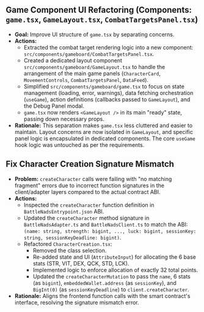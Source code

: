 ## Game Component UI Refactoring (Components: `game.tsx`, `GameLayout.tsx`, `CombatTargetsPanel.tsx`)

*   **Goal:** Improve UI structure of `game.tsx` by separating concerns.
*   **Actions:**
    *   Extracted the combat target rendering logic into a new component: `src/components/gameboard/CombatTargetsPanel.tsx`.
    *   Created a dedicated layout component `src/components/gameboard/GameLayout.tsx` to handle the arrangement of the main game panels (`CharacterCard`, `MovementControls`, `CombatTargetsPanel`, `DataFeed`).
    *   Simplified `src/components/gameboard/game.tsx` to focus on state management (loading, error, warnings), data fetching orchestration (`useGame`), action definitions (callbacks passed to `GameLayout`), and the Debug Panel modal.
    *   `game.tsx` now renders `<GameLayout />` in its main "ready" state, passing down necessary props.
*   **Rationale:** This separation makes `game.tsx` less cluttered and easier to maintain. Layout concerns are now isolated in `GameLayout`, and specific panel logic is encapsulated in dedicated components. The core `useGame` hook logic was untouched as per the requirements.

## Fix Character Creation Signature Mismatch

*   **Problem:** `createCharacter` calls were failing with "no matching fragment" errors due to incorrect function signatures in the client/adapter layers compared to the actual contract ABI.
*   **Actions:**
    *   Inspected the `createCharacter` function definition in `BattleNadsEntrypoint.json` ABI.
    *   Updated the `createCharacter` method signature in `BattleNadsAdapter.ts` and `BattleNadsClient.ts` to match the ABI: `(name: string, strength: bigint, ..., luck: bigint, sessionKey: string, sessionKeyDeadline: bigint)`.
    *   Refactored `CharacterCreation.tsx`:
        *   Removed the class selection.
        *   Re-added state and UI (`AttributeInput`) for allocating the 6 base stats (STR, VIT, DEX, QCK, STD, LCK).
        *   Implemented logic to enforce allocation of exactly 32 total points.
        *   Updated the `createCharacterMutation` to pass the `name`, 6 stats (as `bigint`), `embeddedWallet.address` (as `sessionKey`), and `BigInt(0)` (as `sessionKeyDeadline`) to `client.createCharacter`.
*   **Rationale:** Aligns the frontend function calls with the smart contract's interface, resolving the signature mismatch error. 
